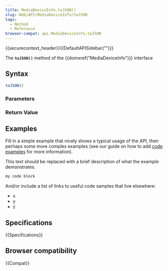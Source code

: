 ```yaml
---
title: MediaDeviceInfo.toJSON()
slug: Web/API/MediaDeviceInfo/toJSON
tags:
  - Method
  - Reference
browser-compat: api.MediaDeviceInfo.toJSON
---
```

{{securecontext_header}}{{DefaultAPISidebar("")}}

The **`toJSON()`** method of the {{domxref("MediaDeviceInfo")}} interface 

## Syntax

```js
toJSON()
```

### Parameters



### Return Value



## Examples

Fill in a simple example that nicely shows a typical usage of the API, then perhaps some more complex examples (see our guide on how to add [code examples](/en-US/docs/MDN/Contribute/Structures/Code_examples) for more information).

This text should be replaced with a brief description of what the example demonstrates.

```js
my code block
```

And/or include a list of links to useful code samples that live elsewhere:

*   x
*   y
*   z

## Specifications

{{Specifications}}

## Browser compatibility

{{Compat}}

